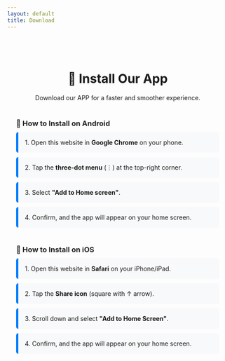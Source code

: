 ```yaml
---
layout: default
title: Download
---
```


<style>
  .download-container {
    max-width: 800px;
    margin: 0 auto;
    text-align: center;
    padding: 40px 20px;
  }
  #installBtn {
    display: none; /* Hidden by default */
    background: #007bff;
    color: white;
    padding: 15px 25px;
    border-radius: 8px;
    font-size: 18px;
    font-weight: bold;
    border: none;
    cursor: pointer;
    transition: 0.3s;
  }
  #installBtn:hover {
    background: #0056b3;
  }
  .guide {
    text-align: left;
    margin-top: 40px;
  }
  .guide h3 {
    margin-bottom: 10px;
    color: #222;
  }
  .step {
    background: #f8f9fa;
    padding: 15px;
    margin-bottom: 10px;
    border-left: 5px solid #007bff;
    border-radius: 5px;
  }
</style>

<div class="download-container">
  <h1>📲 Install Our App</h1>
  <p>Download our APP for a faster and smoother experience.</p>

  <!-- Install button (only for Android + PC Chrome/Edge) -->
  <button id="installBtn">Install App</button>

  <!-- Guide for Android -->
  <div class="guide">
    <h3>📱 How to Install on Android</h3>
    <div class="step">1. Open this website in <b>Google Chrome</b> on your phone.</div>
    <div class="step">2. Tap the <b>three-dot menu</b> (⋮) at the top-right corner.</div>
    <div class="step">3. Select <b>"Add to Home screen"</b>.</div>
    <div class="step">4. Confirm, and the app will appear on your home screen.</div>
  </div>

  <!-- Guide for iOS -->
  <div class="guide">
    <h3>🍏 How to Install on iOS</h3>
    <div class="step">1. Open this website in <b>Safari</b> on your iPhone/iPad.</div>
    <div class="step">2. Tap the <b>Share icon</b> (square with ↑ arrow).</div>
    <div class="step">3. Scroll down and select <b>"Add to Home Screen"</b>.</div>
    <div class="step">4. Confirm, and the app will appear on your home screen.</div>
  </div>
</div>

<script>
  let deferredPrompt;
  const installBtn = document.getElementById('installBtn');

  // Listen for the install prompt
  window.addEventListener('beforeinstallprompt', (e) => {
    e.preventDefault();
    deferredPrompt = e;
    installBtn.style.display = 'inline-block'; // Show button only when available
  });

  installBtn.addEventListener('click', async () => {
    if (deferredPrompt) {
      deferredPrompt.prompt(); // Show native install popup
      const choiceResult = await deferredPrompt.userChoice;
      if (choiceResult.outcome === 'accepted') {
        console.log('User accepted the install prompt');
      } else {
        console.log('User dismissed the install prompt');
      }
      deferredPrompt = null; // Reset
    }
  });
</script>
